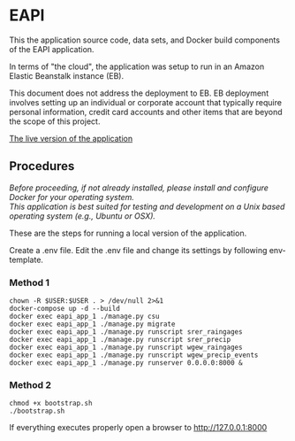 # EAPI

This the application source code, data sets, and Docker build components of the EAPI application.

In terms of "the cloud", the application was setup to run in an Amazon Elastic Beanstalk instance (EB).

This document does not address the deployment to EB.  EB deployment involves setting up an individual or corporate account that typically require personal information, credit card accounts and other items that are beyond the scope of this project.

[The live version of the application](http://www.earthapi.net)

## Procedures

_Before proceeding, if not already installed, please install and configure Docker for your operating system._  
_This application is best suited for testing and development on a Unix based operating system (e.g., Ubuntu or OSX)._  

These are the steps for running a local version of the application.

Create a .env file.
Edit the .env file and change its settings by following env-template.

### Method 1

    chown -R $USER:$USER . > /dev/null 2>&1
    docker-compose up -d --build
    docker exec eapi_app_1 ./manage.py csu
    docker exec eapi_app_1 ./manage.py migrate
    docker exec eapi_app_1 ./manage.py runscript srer_raingages
    docker exec eapi_app_1 ./manage.py runscript srer_precip
    docker exec eapi_app_1 ./manage.py runscript wgew_raingages
    docker exec eapi_app_1 ./manage.py runscript wgew_precip_events
    docker exec eapi_app_1 ./manage.py runserver 0.0.0.0:8000 &

### Method 2

    chmod +x bootstrap.sh
    ./bootstrap.sh

If everything executes properly open a browser to http://127.0.0.1:8000
